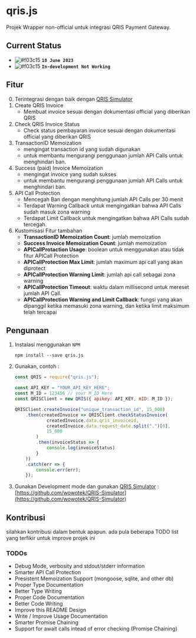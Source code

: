 # qris.js

Projek Wrapper non-official untuk integrasi QRIS Payment Gateway.

## Current Status 
- ![#f03c15](https://placehold.co/15x15/f03c15/f03c15.png) **`18 June 2023`**
- ![#f03c15](https://placehold.co/15x15/f03c15/f03c15.png) **`In-development Not Working`**

## Fitur

0. Terintegrasi dengan baik dengan [QRIS Simulator](https://github.com/wowotek/QRIS-Simulator)
1. Create QRIS Invoice
    - Membuat invoice sesuai dengan dokumentasi official
    yang diberikan QRIS
2. Check QRIS Invoice Status
    - Check status pembayaran invoice sesuai dengan dokumentasi official yang diberikan QRIS
3. TransactionID Memoization
    - mengingat transaction id yang sudah digunakan
    - untuk membantu mengurangi penggunaan jumlah API Calls untuk menghindari ban.
4. Success (paid) Invoice Memoization
    - mengingat invoice yang sudah sukses
    - untuk membantu mengurangi penggunaan jumlah API Calls untuk menghindari ban.
5. API Call Protection
    - Mencegah Ban dengan menghitung jumlah API Calls
    per 30 menit
    - Terdapat Warning Callback untuk mengingatkan bahwa
    API Calls sudah masuk zona warning
    - Terdapat Limit Callback untuk mengingatkan bahwa
    API Calls sudah tercegah.
6. Kustomisasi Fitur tambahan
    - **TransactionID Memoization Count**: jumlah memoization
    - **Success Invoice Memoization Count**: jumlah memoization
    - **APICallProtaction Usage**: boolean untuk menggunakan atau
    tidak fitur APICall Protection
    - **APICallProtection Max Limit**: jumlah maximum api call
    yang akan diprotect
    - **APICallProtection Warning Limit**: jumlah api call sebagai
    zona warning
    - **APICallProtection Timeout**: waktu dalam millisecond untuk
    mereset jumlah API Call.
    - **APICallProtection Warning and Limit Callback**: fungsi yang
    akan dipanggil ketika memasuki zona warning, dan ketika
    limit maksimum telah tercapai
## Pengunaan

1. Instalasi menggunakan `NPM`
    ```
    npm install --save qris.js
    ```
2. Gunakan, contoh :
    ```js
    const QRIS = require("qris.js");

    const API_KEY = "YOUR_API_KEY_HERE";
    const M_ID = 123456 // your M_ID Here
    const QRISClient = new QRIS({ apikey: API_KEY, mID: M_ID });

    QRISClient.createInvoice("unique_transaction_id", 15_000)
        .then(createdInvoice => QRISClient.checkStatusInvoice(
                createdInvoice.data.qris_invoiceid,
                createdInvoice.data.request_date.split(".")[0],
                15_000
            )
            .then(invoiceStatus => {
                console.log(invoiceStatus)
            }
        ))
        .catch(err => {
            console.err(err);
        });
    ```
3. Gunakan Development mode dan gunakan [QRIS Simulator](https://github.com/wowotek/QRIS-Simulator) : [https://github.com/wowotek/QRIS-Simulator](https://github.com/wowotek/QRIS-Simulator)
## Kontribusi

silahkan kontribusi dalam bentuk apapun. ada pula beberapa
TODO list yang terfikir untuk improve projek ini

### TODOs
- Debug Mode, verbosity and stdout/stderr information
- Smarter API Call Protection
- Presistent Memoization Support (mongoose, sqlite, and other db)
- Proper Type Documentation
- Better Type Writing
- Proper Code Documentation
- Better Code Writing
- Improve this README Design
- Write / Improve Usage Documentation
- Smarter Promise Chaining
- Support for await calls intead of error checking (Promise Chaining)